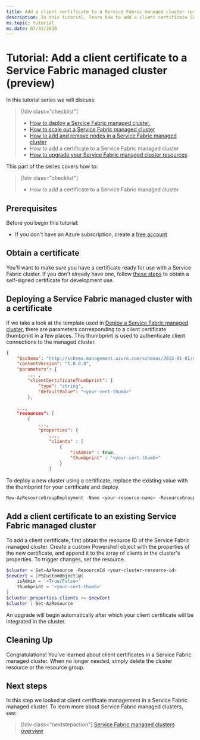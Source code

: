 ```yaml
---
title: Add a client certificate to a Service Fabric managed cluster (preview)
description: In this tutorial, learn how to add a client certificate Service Fabric managed cluster.
ms.topic: tutorial
ms.date: 07/31/2020
---
```


# Tutorial: Add a client certificate to a Service Fabric managed cluster (preview)

In this tutorial series we will discuss:

> [!div class="checklist"]
> * [How to deploy a Service Fabric managed cluster.](tutorial-managed-cluster-deploy.md) 
> * [How to scale out a Service Fabric managed cluster](tutorial-managed-cluster-scale.md)
> * [How to add and remove nodes in a Service Fabric managed cluster](tutorial-managed-cluster-add-remove-node-type.md)
> * How to add a certificate to a Service Fabric managed cluster
> * [How to upgrade your Service Fabric managed cluster resources](tutorial-managed-cluster-upgrade.md)

This part of the series covers how to:

> [!div class="checklist"]
> * How to add a certificate to a Service Fabric managed cluster

## Prerequisites

Before you begin this tutorial:
* If you don't have an Azure subscription, create a [free account](https://azure.microsoft.com/free/?WT.mc_id=A261C142F)

## Obtain a certificate

You'll want to make sure you have a certificate ready for use with a Service Fabric cluster. If you don't already have one, follow [these steps](/dotnet/framework/wcf/feature-details/how-to-create-temporary-certificates-for-use-during-development) to obtain a self-signed certificate for development use.

## Deploying a Service Fabric managed cluster with a certificate

If we take a look at the template used in [Deploy a Service Fabric managed cluster](tutorial-managed-cluster-deploy.md), there are parameters corresponding to a client certificate thumbprint in a few places. This thumbprint is used to authenticate client connections to the managed cluster.


```json
{
    "$schema": "http://schema.management.azure.com/schemas/2015-01-01/deploymentTemplate.json",
    "contentVersion": "1.0.0.0",
    "parameters": {
        ... ,
        "clientCertificateThumbprint": {
            "type": "string",
            "defaultValue": "<your-cert-thumb>"
        },
```

```json
    ...,
    "resources": [
        {
            ...,
            "properties": {
                ...,
                "clients" : [
                    {
                        "isAdmin" : true,
                        "thumbprint" : "<your-cert-thumb>"
                    }
                ]
```

To deploy a new cluster using a certificate, replace the existing value with the thumbprint for your certificate and deploy.

```powershell
New-AzResourceGroupDeployment -Name <your-resource-name> -ResourceGroupName <your-rg> -TemplateFile .\template-cluster-default-2nt.json -clusterName <your-cluster-name> -nodeType1Name FE -nodeType2Name BE -nodeType1vmInstanceCount 5 -nodeType2vmInstanceCount 3 -adminPassword $password -Verbose
```

## Add a client certificate to an existing Service Fabric managed cluster

To add a client certificate, first obtain the resource ID of the Service Fabric managed cluster. Create a custom Powershell object with the properties of the new certificate, and append it to the array of clients in the cluster's properties. To trigger changes, set the resource.

```powershell
$cluster = Get-AzResource -ResourceId <your-cluster-resource-id>
$newCert = [PSCustomObject]@{
    isAdmin = '<True/False>'
    thumbprint = '<your-cert-thumb>'
}
$cluster.properties.clients += $newCert 
$cluster | Set-AzResource

```

An upgrade will begin automatically after which your client certificate will be integrated in the cluster.

## Cleaning Up

Congratulations! You've learned about client certificates in a Service Fabric managed cluster. When no longer needed, simply delete the cluster resource or the resource group.

## Next steps

 In this step we looked at client certificate management in a Service Fabric managed cluster. To learn more about Service Fabric managed clusters, see:

> [!div class="nextstepaction"]
> [Service Fabric managed clusters overview](./overview-managed-cluster.md)
